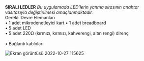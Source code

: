 **SIRALI LEDLER**
*Bu uygulamada LED’lerin yanma sırasının anahtar vasıtasıyla değiştirilmesi amaçlanmaktadır.*<br>
Gerekli Devre Elemanları<br>
• 1 adet mikrodenetleyici kart
• 1 adet breadboard<br>
• 5 adet LED<br>
• 5 adet 220Ω (kırmızı, kırmızı, kahverengi, altın rengi) direnç<br><br>
• Bağlantı kabloları<br>

![Ekran görüntüsü 2022-10-27 115625](https://user-images.githubusercontent.com/114650482/198240172-a69a9615-06d3-4813-a7c3-df210ff2e238.png)

